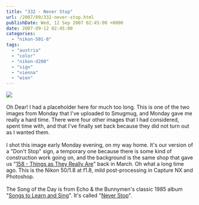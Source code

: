 ```yaml
---
title: "332 - Never Stop"
url: /2007/09/332-never-stop.html
publishDate: Wed, 12 Sep 2007 02:45:00 +0000
date: 2007-09-12 02:45:00
categories: 
  - "nikon-501-8"
tags: 
  - "austria"
  - "color"
  - "nikon-d200"
  - "sign"
  - "vienna"
  - "wien"
---
```

<a href="https://d25zfm9zpd7gm5.cloudfront.net/1200x1200/2007/20070910_193329_nx_ps.jpg"><img src="https://d25zfm9zpd7gm5.cloudfront.net/0600x0600/2007/20070910_193329_nx_ps.jpg"/></a><br/><br/>Oh Dear! I had a placeholder here for much too long. This is one of the two images from Monday that I've uploaded to Smugmug, and Monday gave me really a hard time. There were four other images that I had considered, spent time with, and that I've finally set back because they did not turn out as I wanted them.<br/><br/>I shot this image early Monday evening, on my way home. It's our version of a "Don't Stop" sign, a temporary one because there is some kind of construction work going on, and the background is the same shop that gave us "<a href="/2007/03/158-things-as-they-really-are.html" target="_blank">158 - Things as They Really Are</a>" back in March. Oh what a long time ago. This is the Nikon 50/1.8 at f1.8, mild post-processing in Capture NX and Photoshop.<br/><br/>The Song of the Day is from Echo &amp; the Bunnymen's classic 1985 album "<a href="http://www.amazon.com/Songs-Learn-Sing-Echo-Bunnymen/dp/B000002L8T" target="_blank">Songs to Learn and Sing</a>". It's called "<a href="http://www.lyricsdir.com/echo-and-the-bunnymen-never-stop-lyrics.html" target="_blank">Never Stop</a>".

